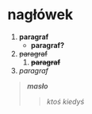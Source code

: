 # nagłówek

1. **paragraf**
    + **paragraf?**
2. ~~paragraf~~
    1. ~~**paragraf**~~
3. *paragraf*
>***masło*** 
>>*ktoś kiedyś*
